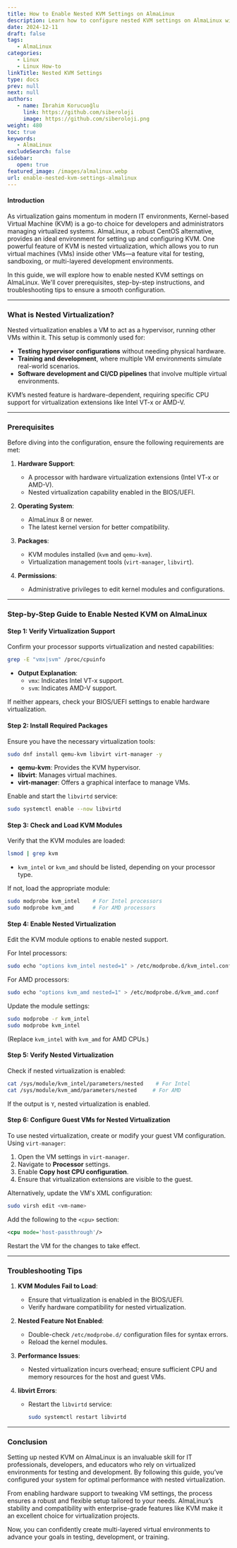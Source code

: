 ```yaml
---
title: How to Enable Nested KVM Settings on AlmaLinux
description: Learn how to configure nested KVM settings on AlmaLinux with this step-by-step guide. Enable advanced virtualization features for testing.
date: 2024-12-11
draft: false
tags:
   - AlmaLinux
categories:
   - Linux
   - Linux How-to
linkTitle: Nested KVM Settings
type: docs
prev: null
next: null
authors:
   - name: İbrahim Korucuoğlu
     link: https://github.com/siberoloji
     image: https://github.com/siberoloji.png
weight: 480
toc: true
keywords:
   - AlmaLinux
excludeSearch: false
sidebar:
   open: true
featured_image: /images/almalinux.webp
url: enable-nested-kvm-settings-almalinux
---
```

#### Introduction

As virtualization gains momentum in modern IT environments, Kernel-based Virtual Machine (KVM) is a go-to choice for developers and administrators managing virtualized systems. AlmaLinux, a robust CentOS alternative, provides an ideal environment for setting up and configuring KVM. One powerful feature of KVM is nested virtualization, which allows you to run virtual machines (VMs) inside other VMs—a feature vital for testing, sandboxing, or multi-layered development environments.

In this guide, we will explore how to enable nested KVM settings on AlmaLinux. We'll cover prerequisites, step-by-step instructions, and troubleshooting tips to ensure a smooth configuration.

---

### What is Nested Virtualization?

Nested virtualization enables a VM to act as a hypervisor, running other VMs within it. This setup is commonly used for:

- **Testing hypervisor configurations** without needing physical hardware.
- **Training and development**, where multiple VM environments simulate real-world scenarios.
- **Software development and CI/CD pipelines** that involve multiple virtual environments.

KVM’s nested feature is hardware-dependent, requiring specific CPU support for virtualization extensions like Intel VT-x or AMD-V.

---

### Prerequisites

Before diving into the configuration, ensure the following requirements are met:

1. **Hardware Support**:
   - A processor with hardware virtualization extensions (Intel VT-x or AMD-V).
   - Nested virtualization capability enabled in the BIOS/UEFI.

2. **Operating System**:
   - AlmaLinux 8 or newer.
   - The latest kernel version for better compatibility.

3. **Packages**:
   - KVM modules installed (`kvm` and `qemu-kvm`).
   - Virtualization management tools (`virt-manager`, `libvirt`).

4. **Permissions**:
   - Administrative privileges to edit kernel modules and configurations.

---

### Step-by-Step Guide to Enable Nested KVM on AlmaLinux

#### Step 1: Verify Virtualization Support

Confirm your processor supports virtualization and nested capabilities:

```bash
grep -E "vmx|svm" /proc/cpuinfo
```

- **Output Explanation**:
  - `vmx`: Indicates Intel VT-x support.
  - `svm`: Indicates AMD-V support.

If neither appears, check your BIOS/UEFI settings to enable hardware virtualization.

#### Step 2: Install Required Packages

Ensure you have the necessary virtualization tools:

```bash
sudo dnf install qemu-kvm libvirt virt-manager -y
```

- **qemu-kvm**: Provides the KVM hypervisor.
- **libvirt**: Manages virtual machines.
- **virt-manager**: Offers a graphical interface to manage VMs.

Enable and start the `libvirtd` service:

```bash
sudo systemctl enable --now libvirtd
```

#### Step 3: Check and Load KVM Modules

Verify that the KVM modules are loaded:

```bash
lsmod | grep kvm
```

- `kvm_intel` or `kvm_amd` should be listed, depending on your processor type.

If not, load the appropriate module:

```bash
sudo modprobe kvm_intel    # For Intel processors
sudo modprobe kvm_amd      # For AMD processors
```

#### Step 4: Enable Nested Virtualization

Edit the KVM module options to enable nested support.

For Intel processors:

```bash
sudo echo "options kvm_intel nested=1" > /etc/modprobe.d/kvm_intel.conf
```

For AMD processors:

```bash
sudo echo "options kvm_amd nested=1" > /etc/modprobe.d/kvm_amd.conf
```

Update the module settings:

```bash
sudo modprobe -r kvm_intel
sudo modprobe kvm_intel
```

(Replace `kvm_intel` with `kvm_amd` for AMD CPUs.)

#### Step 5: Verify Nested Virtualization

Check if nested virtualization is enabled:

```bash
cat /sys/module/kvm_intel/parameters/nested    # For Intel
cat /sys/module/kvm_amd/parameters/nested     # For AMD
```

If the output is `Y`, nested virtualization is enabled.

#### Step 6: Configure Guest VMs for Nested Virtualization

To use nested virtualization, create or modify your guest VM configuration. Using `virt-manager`:

1. Open the VM settings in `virt-manager`.
2. Navigate to **Processor** settings.
3. Enable **Copy host CPU configuration**.
4. Ensure that virtualization extensions are visible to the guest.

Alternatively, update the VM's XML configuration:

```bash
sudo virsh edit <vm-name>
```

Add the following to the `<cpu>` section:

```xml
<cpu mode='host-passthrough'/>
```

Restart the VM for the changes to take effect.

---

### Troubleshooting Tips

1. **KVM Modules Fail to Load**:
   - Ensure that virtualization is enabled in the BIOS/UEFI.
   - Verify hardware compatibility for nested virtualization.

2. **Nested Feature Not Enabled**:
   - Double-check `/etc/modprobe.d/` configuration files for syntax errors.
   - Reload the kernel modules.

3. **Performance Issues**:
   - Nested virtualization incurs overhead; ensure sufficient CPU and memory resources for the host and guest VMs.

4. **libvirt Errors**:
   - Restart the `libvirtd` service:

     ```bash
     sudo systemctl restart libvirtd
     ```

---

### Conclusion

Setting up nested KVM on AlmaLinux is an invaluable skill for IT professionals, developers, and educators who rely on virtualized environments for testing and development. By following this guide, you’ve configured your system for optimal performance with nested virtualization.

From enabling hardware support to tweaking VM settings, the process ensures a robust and flexible setup tailored to your needs. AlmaLinux’s stability and compatibility with enterprise-grade features like KVM make it an excellent choice for virtualization projects.

Now, you can confidently create multi-layered virtual environments to advance your goals in testing, development, or training.
